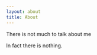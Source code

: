 ```yaml
---
layout: about
title: About
---
```


<!--author-->

There is not much to talk about me

In fact there is nothing.